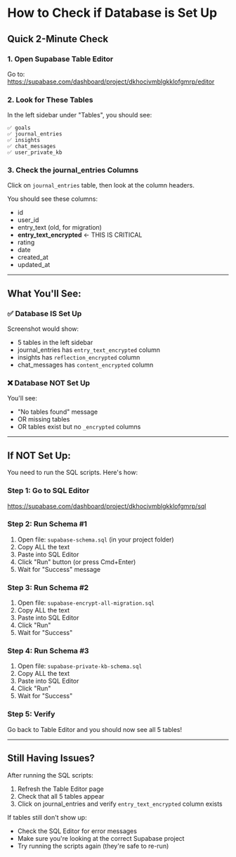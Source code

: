 # How to Check if Database is Set Up

## Quick 2-Minute Check

### 1. Open Supabase Table Editor
Go to: https://supabase.com/dashboard/project/dkhocivmblgkklofgmrp/editor

### 2. Look for These Tables

In the left sidebar under "Tables", you should see:

```
✅ goals
✅ journal_entries
✅ insights
✅ chat_messages
✅ user_private_kb
```

### 3. Check the journal_entries Columns

Click on `journal_entries` table, then look at the column headers.

You should see these columns:
- id
- user_id
- entry_text (old, for migration)
- **entry_text_encrypted** ← THIS IS CRITICAL
- rating
- date
- created_at
- updated_at

---

## What You'll See:

### ✅ Database IS Set Up
Screenshot would show:
- 5 tables in the left sidebar
- journal_entries has `entry_text_encrypted` column
- insights has `reflection_encrypted` column
- chat_messages has `content_encrypted` column

### ❌ Database NOT Set Up
You'll see:
- "No tables found" message
- OR missing tables
- OR tables exist but no `_encrypted` columns

---

## If NOT Set Up:

You need to run the SQL scripts. Here's how:

### Step 1: Go to SQL Editor
https://supabase.com/dashboard/project/dkhocivmblgkklofgmrp/sql

### Step 2: Run Schema #1
1. Open file: `supabase-schema.sql` (in your project folder)
2. Copy ALL the text
3. Paste into SQL Editor
4. Click "Run" button (or press Cmd+Enter)
5. Wait for "Success" message

### Step 3: Run Schema #2
1. Open file: `supabase-encrypt-all-migration.sql`
2. Copy ALL the text
3. Paste into SQL Editor
4. Click "Run"
5. Wait for "Success"

### Step 4: Run Schema #3
1. Open file: `supabase-private-kb-schema.sql`
2. Copy ALL the text
3. Paste into SQL Editor
4. Click "Run"
5. Wait for "Success"

### Step 5: Verify
Go back to Table Editor and you should now see all 5 tables!

---

## Still Having Issues?

After running the SQL scripts:
1. Refresh the Table Editor page
2. Check that all 5 tables appear
3. Click on journal_entries and verify `entry_text_encrypted` column exists

If tables still don't show up:
- Check the SQL Editor for error messages
- Make sure you're looking at the correct Supabase project
- Try running the scripts again (they're safe to re-run)
